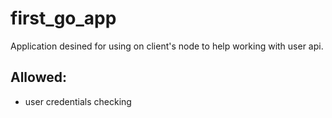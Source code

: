 # first_go_app

 Application desined for using on client's node to help working with user api.

 ## Allowed:

 * user credentials checking
 